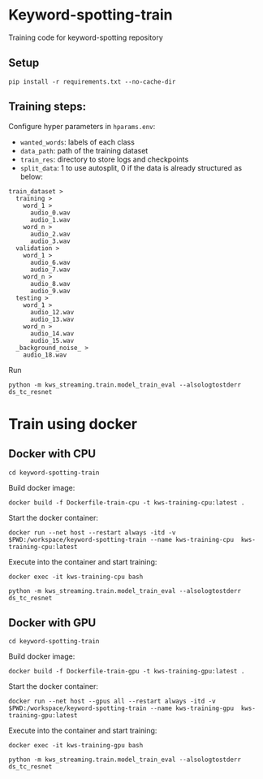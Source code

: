 # Keyword-spotting-train

Training code for keyword-spotting repository

## Setup
```
pip install -r requirements.txt --no-cache-dir
```

## Training steps:

Configure hyper parameters in `hparams.env`:
- `wanted_words`: labels of each class
- `data_path`: path of the training dataset
- `train_res`: directory to store logs and checkpoints
- `split_data`: 1 to use autosplit, 0 if the data is already structured as below:
```
train_dataset >
  training >
    word_1 >
      audio_0.wav
      audio_1.wav
    word_n >
      audio_2.wav
      audio_3.wav
  validation >
    word_1 >
      audio_6.wav
      audio_7.wav
    word_n >
      audio_8.wav
      audio_9.wav
  testing >
    word_1 >
      audio_12.wav
      audio_13.wav
    word_n >
      audio_14.wav
      audio_15.wav
  _background_noise_ >
    audio_18.wav
```

Run

```
python -m kws_streaming.train.model_train_eval --alsologtostderr ds_tc_resnet
```

# Train using docker
## Docker with CPU
```
cd keyword-spotting-train
```
Build docker image:
```
docker build -f Dockerfile-train-cpu -t kws-training-cpu:latest .
```
Start the docker container:
```
docker run --net host --restart always -itd -v $PWD:/workspace/keyword-spotting-train --name kws-training-cpu  kws-training-cpu:latest
```
Execute into the container and start training:
```
docker exec -it kws-training-cpu bash

python -m kws_streaming.train.model_train_eval --alsologtostderr ds_tc_resnet
```
## Docker with GPU
```
cd keyword-spotting-train
```
Build docker image:
```
docker build -f Dockerfile-train-gpu -t kws-training-gpu:latest .
```
Start the docker container:
```
docker run --net host --gpus all --restart always -itd -v $PWD:/workspace/keyword-spotting-train --name kws-training-gpu  kws-training-gpu:latest
```
Execute into the container and start training:
```
docker exec -it kws-training-gpu bash

python -m kws_streaming.train.model_train_eval --alsologtostderr ds_tc_resnet
```